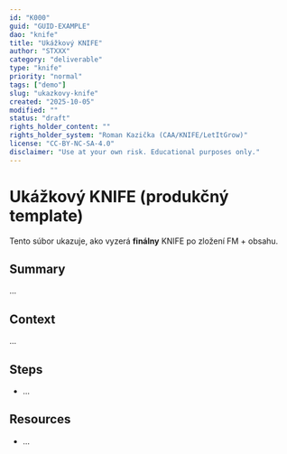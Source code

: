 ```yaml
---
id: "K000"
guid: "GUID-EXAMPLE"
dao: "knife"
title: "Ukážkový KNIFE"
author: "STXXX"
category: "deliverable"
type: "knife"
priority: "normal"
tags: ["demo"]
slug: "ukazkovy-knife"
created: "2025-10-05"
modified: ""
status: "draft"
rights_holder_content: ""
rights_holder_system: "Roman Kazička (CAA/KNIFE/LetItGrow)"
license: "CC-BY-NC-SA-4.0"
disclaimer: "Use at your own risk. Educational purposes only."
---
```


# Ukážkový KNIFE (produkčný template)

Tento súbor ukazuje, ako vyzerá **finálny** KNIFE po zložení FM + obsahu.

## Summary
...

## Context
...

## Steps
- ...

## Resources
- ...
